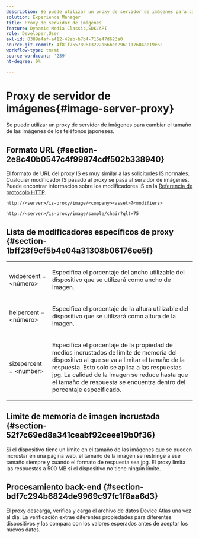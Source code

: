 ```yaml
---
description: Se puede utilizar un proxy de servidor de imágenes para cambiar el tamaño de las imágenes de los teléfonos japoneses.
solution: Experience Manager
title: Proxy de servidor de imágenes
feature: Dynamic Media Classic,SDK/API
role: Developer,User
exl-id: 0389a4af-a412-42eb-b7b4-716e47d623a0
source-git-commit: 4f81f755789613222a66bed2961117604ae19e62
workflow-type: tm+mt
source-wordcount: '239'
ht-degree: 0%

---
```


# Proxy de servidor de imágenes{#image-server-proxy}

Se puede utilizar un proxy de servidor de imágenes para cambiar el tamaño de las imágenes de los teléfonos japoneses.

## Formato URL {#section-2e8c40b0547c4f99874cdf502b338940}

El formato de URL del proxy IS es muy similar a las solicitudes IS normales. Cualquier modificador IS pasado al proxy se pasa al servidor de imágenes. Puede encontrar información sobre los modificadores IS en la [Referencia de protocolo HTTP](../../is-api/http-ref/image-serving-api-ref/c-http-protocol-reference/c-introduction/c-introduction.md#concept-dbbd5241bc6248ad9b9d7f6c635c311e).

`http://<server>/is-proxy/image/<company><asset>?<modifiers>`

`http://<server>/is-proxy/image/sample/chair?qlt=75`

## Lista de modificadores específicos de proxy {#section-1bff28f9cf5b4e04a31308b06176ee5f}

<table id="simpletable_40C1DFB183B54A79BCF65D51ED480CE0"> 
 <tr class="strow"> 
  <td class="stentry"> <p><span class="codeph"> widpercent = &lt;número&gt;</span> </p></td> 
  <td class="stentry"> <p>Especifica el porcentaje del ancho utilizable del dispositivo que se utilizará como ancho de imagen. </p></td> 
 </tr> 
 <tr class="strow"> 
  <td class="stentry"> <p><span class="codeph"> heipercent = &lt;número&gt;</span> </p></td> 
  <td class="stentry"> <p>Especifica el porcentaje de la altura utilizable del dispositivo que se utilizará como altura de la imagen. </p></td> 
 </tr> 
 <tr class="strow"> 
  <td class="stentry"> <p><span class="codeph"> sizepercent = &lt;number&gt;</span> </p></td> 
  <td class="stentry"> <p>Especifica el porcentaje de la propiedad de medios incrustados de límite de memoria del dispositivo al que se va a limitar el tamaño de la respuesta. Esto solo se aplica a las respuestas jpg. La calidad de la imagen se reduce hasta que el tamaño de respuesta se encuentra dentro del porcentaje especificado. </p></td> 
 </tr> 
</table>

## Límite de memoria de imagen incrustada {#section-52f7c69ed8a341ceabf92ceee19b0f36}

Si el dispositivo tiene un límite en el tamaño de las imágenes que se pueden incrustar en una página web, el tamaño de la imagen se restringe a ese tamaño siempre y cuando el formato de respuesta sea jpg. El proxy limita las respuestas a 500 MB si el dispositivo no tiene ningún límite.

## Procesamiento back-end {#section-bdf7c294b6824de9969c97fc1f8aa6d3}

El proxy descarga, verifica y carga el archivo de datos Device Atlas una vez al día. La verificación extrae diferentes propiedades para diferentes dispositivos y las compara con los valores esperados antes de aceptar los nuevos datos.
